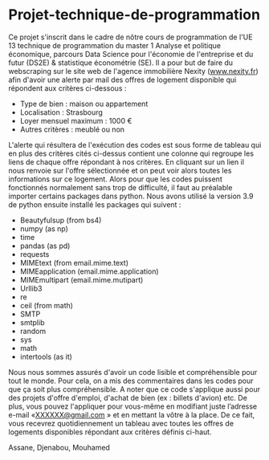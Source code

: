 # Projet-technique-de-programmation

Ce projet s'inscrit dans le cadre de nôtre cours de programmation de l'UE 13 technique de programmation du master 1 Analyse et politique économique, parcours Data Science pour l'économie de l'entreprise et du futur (DS2E) & statistique économétrie (SE).
Il a pour but de faire du webscraping sur le site web de l'agence immobilière Nexity (www.nexity.fr) afin d'avoir une alerte par mail des offres de logement disponible qui répondent aux critères ci-dessous :

- Type de bien : maison ou appartement
- Localisation : Strasbourg
- Loyer mensuel maximum : 1000 €
- Autres critères : meublé ou non 

L'alerte qui résultera de l'exécution des codes est sous forme de tableau qui en plus des critères cités ci-dessus contient une colonne qui regroupe les liens de chaque offre répondant à nos critères. En cliquant sur un lien il nous renvoie sur l'offre sélectionnée et on peut voir alors toutes les informations sur ce logement.
Alors pour que les codes puissent fonctionnés normalement sans trop de difficulté, il faut au préalable importer certains packages dans python. Nous avons utilisé la version 3.9 de python ensuite installé les packages qui suivent :

- Beautyfulsup (from bs4)
- numpy (as np)
- time
- pandas (as pd)
- requests
- MIMEtext (from email.mime.text)
- MIMEapplication (email.mime.application)
- MIMEmultipart (email.mime.mutipart)
- Urllib3
- re
- ceil (from math)
- SMTP
- smtplib
- random
- sys
- math
- intertools (as it)

Nous nous sommes assurés d'avoir un code lisible et compréhensible pour tout le monde. Pour cela, on a mis des commentaires dans les codes pour que ça soit plus compréhensible.
A noter que ce code s'applique aussi pour des projets d'offre d'emploi, d'achat de bien (ex : billets d'avion) etc. 
De plus, vous pouvez l'appliquer pour vous-même en modifiant juste l’adresse e-mail «XXXXXX@gmail.com » et en mettant la vôtre à la place. De ce fait, vous recevrez quotidiennement un tableau avec toutes les offres de logements disponibles répondant aux critères définis ci-haut.

Assane, Djenabou, Mouhamed
